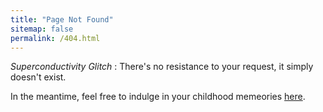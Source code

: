 ```yaml
---
title: "Page Not Found"
sitemap: false
permalink: /404.html
---
```


*Superconductivity Glitch* : There's no resistance to your request, it simply doesn't exist.

 In the meantime, feel free to indulge in your childhood memeories [here](https://chvin.github.io/react-tetris/?lan=en).